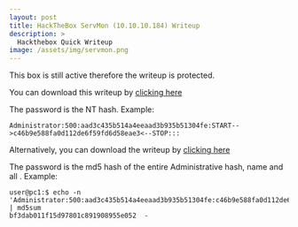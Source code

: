 ```yaml
---
layout: post
title: HackTheBox ServMon (10.10.10.184) Writeup
description: >
  Hackthebox Quick Writeup
image: /assets/img/servmon.png
---
```


This box is still active therefore the writeup is protected.

You can download this writeup by [clicking here](/active/pdf/servmon1.pdf)

The password is the NT hash. Example:
```
Administrator:500:aad3c435b514a4eeaad3b935b51304fe:START-->c46b9e588fa0d112de6f59fd6d58eae3<--STOP:::
```
Alternatively, you can download the writeup by  [clicking here](/active/pdf/servmon2.pdf)

The password is the md5 hash of the entire Administrative hash, name and all . Example:
```
user@pc1:$ echo -n 'Administrator:500:aad3c435b514a4eeaad3b935b51304fe:c46b9e588fa0d112de6f59fd6d58eae3:::' | md5sum
bf3dab011f15d97801c891908955e052  -
```

